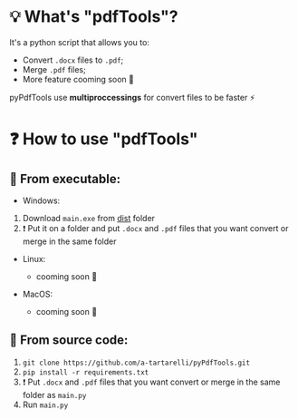 # :bulb: What's "pdfTools"?
It's a python script that allows you to:
* Convert `.docx` files to `.pdf`;
* Merge `.pdf` files;
* More feature cooming soon :hammer:

pyPdfTools use **multiproccessings** for convert files to be faster :zap: 

# :question: How to use "pdfTools"

## :pushpin: From executable:
* Windows:
1. Download `main.exe` from [dist](https://github.com/a-tartarelli/pyPdfTools/tree/master/dist) folder 
1. :heavy_exclamation_mark: Put it on a folder and put `.docx` and `.pdf` files that you want convert or merge in the same folder

* Linux: 
  * cooming soon :hammer:

* MacOS: 
  * cooming soon :hammer:

## :pushpin: From source code:
1. `git clone https://github.com/a-tartarelli/pyPdfTools.git`
2. `pip install -r requirements.txt`
3. :heavy_exclamation_mark: Put `.docx` and `.pdf` files that you want convert or merge in the same folder as `main.py`
4. Run `main.py`
